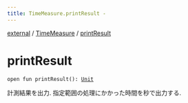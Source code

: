 ```yaml
---
title: TimeMeasure.printResult - 
---
```


[external](../index.html) / [TimeMeasure](index.html) / [printResult](./print-result.html)

# printResult

`open fun printResult(): `[`Unit`](https://kotlinlang.org/api/latest/jvm/stdlib/kotlin/-unit/index.html)

計測結果を出力. 指定範囲の処理にかかった時間を秒で出力する.

